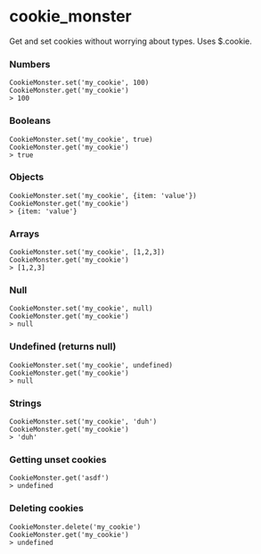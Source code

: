 # cookie_monster
Get and set cookies without worrying about types.
Uses $.cookie.

### Numbers
    CookieMonster.set('my_cookie', 100)
    CookieMonster.get('my_cookie')
    > 100

### Booleans
    CookieMonster.set('my_cookie', true)
    CookieMonster.get('my_cookie')
    > true

### Objects
    CookieMonster.set('my_cookie', {item: 'value'})
    CookieMonster.get('my_cookie')
    > {item: 'value'}
    
### Arrays
    CookieMonster.set('my_cookie', [1,2,3])
    CookieMonster.get('my_cookie')
    > [1,2,3]
    
### Null
    CookieMonster.set('my_cookie', null)
    CookieMonster.get('my_cookie')
    > null
    
### Undefined (returns null)
    CookieMonster.set('my_cookie', undefined)
    CookieMonster.get('my_cookie')
    > null
    
### Strings
    CookieMonster.set('my_cookie', 'duh')
    CookieMonster.get('my_cookie')
    > 'duh'
    
### Getting unset cookies
    CookieMonster.get('asdf')
    > undefined
    
### Deleting cookies
    CookieMonster.delete('my_cookie')
    CookieMonster.get('my_cookie')
    > undefined
    
